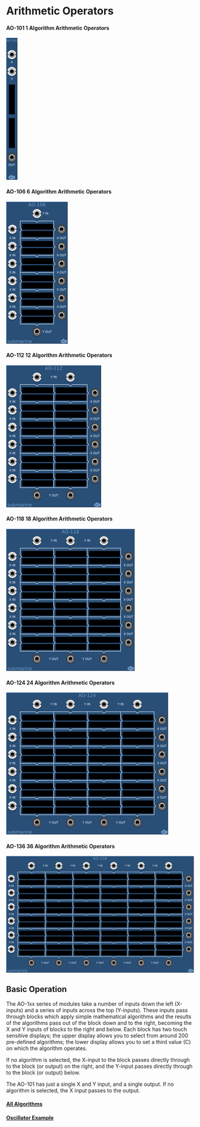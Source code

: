 # Arithmetic Operators
#### AO-101 1 Algorithm Arithmetic Operators
![View of the AO-101 - Arithmetic Operators](A0-101.png "Arithmetic Operators")
#### AO-106 6 Algorithm Arithmetic Operators
![View of the AO-106 - Arithmetic Operators](A0-106.png "Arithmetic Operators")
#### AO-112 12 Algorithm Arithmetic Operators
![View of the AO-112 - Arithmetic Operators](A0-112.png "Arithmetic Operators")
#### AO-118 18 Algorithm Arithmetic Operators
![View of the AO-118 - Arithmetic Operators](A0-118.png "Arithmetic Operators")
#### AO-124 24 Algorithm Arithmetic Operators
![View of the AO-124 - Arithmetic Operators](A0-124.png "Arithmetic Operators")
#### AO-136 36 Algorithm Arithmetic Operators
![View of the AO-136 - Arithmetic Operators](A0-136.png "Arithmetic Operators")

## Basic Operation

The AO-1xx series of modules take a number of inputs down the left (X-inputs) and a series of inputs across the top (Y-inputs). These inputs pass through blocks which apply simple mathematical algorithms and the results of the algorithms pass out of the block down and to the right, becoming the X and Y inputs of blocks to the right and below. Each block has two touch sensitive displays; the upper display allows you to select from around 200 pre-defined algorithms; the lower display allows you to set a third value (C) on which the algorithm operates.

If no algorithm is selected, the X-input to the block passes directly through to the block (or output) on the right, and the Y-input passes directly through to the block (or output) below.

The AO-101 has just a single X and Y input, and a single output. If no algorithm is selected, the X input passes to the output.

#### [All Algorithms](AO-list.md)

#### [Oscillator Example](AO-example-osc.md)

